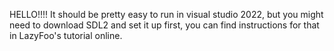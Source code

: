 HELLO!!!!
It should be pretty easy to run in visual studio 2022, but you might need to download SDL2 and set it up first, you can find instructions for that in LazyFoo's tutorial online. 
